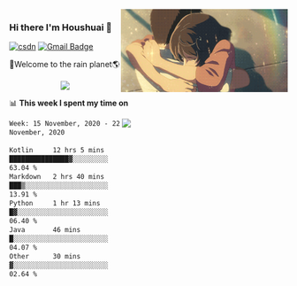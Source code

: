 <img  align='right' height="150" src="https://github.com/LikeRainDay/LikeRainDay/blob/master/pic/img_rain_1.gif?raw=true">



### Hi there I'm Houshuai :lemon:

[![csdn](https://img.shields.io/badge/-csdn-c14438?style=flat-square&logo=c&logoColor=white)](https://blog.csdn.net/qq_15807167)
[![Gmail Badge](https://img.shields.io/badge/-gmail-c14438?style=flat-square&logo=Gmail&logoColor=white&link=mailto:houshuai0816@gmail.com)](mailto:houshuai0816@gmail.com)

🚀Welcome to the rain planet🌎

<center>
<img align='center'  src="https://source.unsplash.com/random/1200x600">
</center>

📊 **This week I spent my time on**

<img align='right'   width="300" src="https://github-readme-stats.vercel.app/api?username=LikeRainDay&show_icons=true&title_color=fff&icon_color=79ff97&text_color=9f9f9f&bg_color=151515">

<!--START_SECTION:waka-->
```text
Week: 15 November, 2020 - 22 November, 2020

Kotlin     12 hrs 5 mins   ███████████████▓░░░░░░░░░   63.04 % 
Markdown   2 hrs 40 mins   ███▒░░░░░░░░░░░░░░░░░░░░░   13.91 % 
Python     1 hr 13 mins    █▓░░░░░░░░░░░░░░░░░░░░░░░   06.40 % 
Java       46 mins         █░░░░░░░░░░░░░░░░░░░░░░░░   04.07 % 
Other      30 mins         ▓░░░░░░░░░░░░░░░░░░░░░░░░   02.64 % 
```
<!--END_SECTION:waka-->
